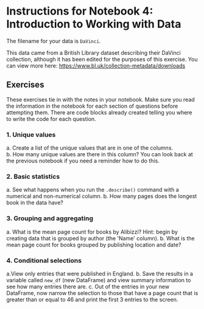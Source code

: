 # Instructions for Notebook 4: Introduction to Working with Data

The filename for your data is ```DaVinci```.

This data came from a British Library dataset describing their DaVinci collection, although it has been edited for the purposes of this exercise. You can view more here: https://www.bl.uk/collection-metadata/downloads

## Exercises
These exercises tie in with the notes in your notebook. Make sure you read the information in the notebook for each section of questions before attempting them. There are code blocks already created telling you where to write the code for each question.

### 1. Unique values
a. Create a list of the unique values that are in one of the columns.  
b. How many unique values are there in this column? You can look back at the previous notebook if you need a reminder how to do this.  

### 2. Basic statistics
a. See what happens when you run the ```.describe()``` command with a numerical and non-numerical column.
b. How many pages does the longest book in the data have?


### 3. Grouping and aggregating
a. What is the mean page count for books by Alibizzi? Hint: begin by creating data that is grouped by author (the 'Name' column). 
b. What is the mean page count for books grouped by publishing location and date?   

### 4. Conditional selections
a.View only entries that were published in England.
b. Save the results in a variable called `new_df` (new DataFrame) and view summary information to see how many entries there are.
c. Out of the entries in your new DataFrame, now narrow the selection to those that have a page count that is greater than or equal to 46 and print the first 3 entries to the screen. 
